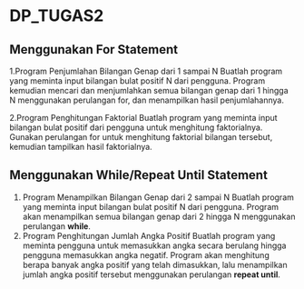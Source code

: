 # DP_TUGAS2

## Menggunakan For Statement
1.Program Penjumlahan Bilangan Genap dari 1 sampai N
Buatlah program yang meminta input bilangan bulat positif N dari pengguna. Program kemudian mencari dan menjumlahkan semua bilangan genap dari 1 hingga N menggunakan perulangan for, dan menampilkan hasil penjumlahannya.

2.Program Penghitungan Faktorial
Buatlah program yang meminta input bilangan bulat positif dari pengguna untuk menghitung faktorialnya. Gunakan perulangan for untuk menghitung faktorial bilangan tersebut, kemudian tampilkan hasil faktorialnya.

## Menggunakan While/Repeat Until Statement
1. Program Menampilkan Bilangan Genap dari 2 sampai N
Buatlah program yang meminta input bilangan bulat positif N dari pengguna. Program akan menampilkan semua bilangan genap dari 2 hingga N menggunakan perulangan **while**.
2. Program Penghitungan Jumlah Angka Positif
Buatlah program yang meminta pengguna untuk memasukkan angka secara berulang hingga pengguna memasukkan angka negatif. Program akan menghitung berapa banyak angka positif yang telah dimasukkan, lalu menampilkan jumlah angka positif tersebut menggunakan perulangan **repeat until**.

